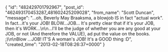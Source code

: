  {
   "id": "482429701792967",
   "post_id": "462493170453287_481602425209028",
   "from_name": "Scott Duncan",
   "message": "...oh, Beverly May Braaksma, a blowjob IS in fact \"actual work\". In fact...it's your JOB! BLOW...JOB... It's pretty clear that if it's your JOB, then it's WORK...\n\n...I'll be the judge of whether you are any good at your JOB, or not (And therefore the VALUE), ad put the value on the books. ;)\n\nBlow ...JOB! IT'S A woman's JOB! It's a GOOD thing :D",
   "created_time": "2013-02-18T08:26:37+0000"
 }
